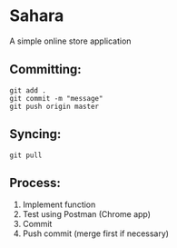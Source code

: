 # Sahara
A simple online store application

## Committing:

    git add .
    git commit -m "message"
    git push origin master

## Syncing:

    git pull

## Process:

1. Implement function
2. Test using Postman (Chrome app)
3. Commit
4. Push commit (merge first if necessary)

